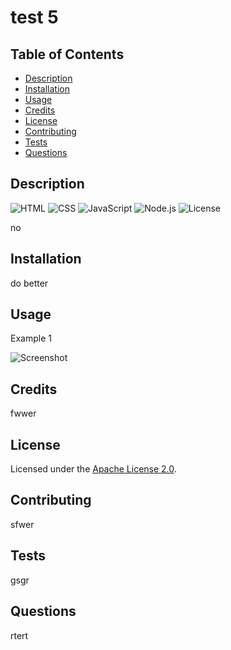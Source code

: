 # test 5

## Table of Contents

- [Description](#description)
- [Installation](#installation)
- [Usage](#usage)
- [Credits](#credits)
- [License](#license)
- [Contributing](#contributing)
- [Tests](#tests)
- [Questions](#questions)

## Description

![HTML](https://img.shields.io/badge/HTML-blue) ![CSS](https://img.shields.io/badge/CSS-blue) ![JavaScript](https://img.shields.io/badge/JavaScript-blue) ![Node.js](https://img.shields.io/badge/Node.js-blue) ![License](https://img.shields.io/badge/License-Apache%202.0-blue.svg)

no

## Installation

do better

## Usage

Example 1

![Screenshot](sc1.png)

## Credits

fwwer

## License

Licensed under the [Apache License 2.0](https://www.apache.org/licenses/LICENSE-2.0).

## Contributing

sfwer

## Tests

gsgr

## Questions

rtert


